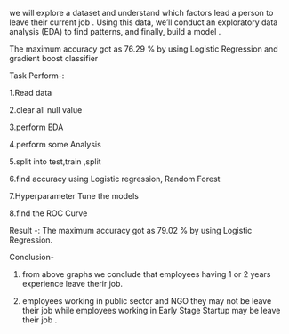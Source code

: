 we will explore a dataset and understand which factors lead a person to leave their current job . Using this data, we’ll conduct an exploratory data analysis (EDA) to find patterns, and finally, build a model .
 
The maximum accuracy got as 76.29 % by using Logistic Regression and gradient boost classifier

Task Perform-:

 1.Read data

 2.clear all null value

 3.perform EDA

 4.perform some Analysis
 
 5.split into test,train ,split

 6.find accuracy using Logistic regression, Random Forest

 7.Hyperparameter Tune the models

 8.find the ROC Curve
 

Result -:
The maximum accuracy got as 79.02 % by using Logistic Regression.

Conclusion-


1. from above graphs we conclude that employees having 1 or 2 years experience leave therir job. 

2. employees working in public sector and NGO they may not be leave their job while employees working in Early Stage Startup   may be  leave their job .

